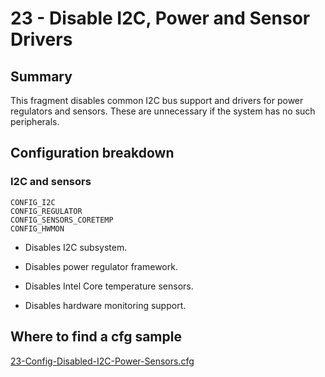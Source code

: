 # 23 - Disable I2C, Power and Sensor Drivers

## Summary

This fragment disables common I2C bus support and drivers for power regulators and sensors. These are unnecessary if the system has no such peripherals.

## Configuration breakdown

### I2C and sensors

```none
CONFIG_I2C
CONFIG_REGULATOR
CONFIG_SENSORS_CORETEMP
CONFIG_HWMON
```

* Disables I2C subsystem.

* Disables power regulator framework.

* Disables Intel Core temperature sensors.

* Disables hardware monitoring support.

## Where to find a cfg sample

[23-Config-Disabled-I2C-Power-Sensors.cfg](https://raw.githubusercontent.com/redpesk-devtools/kernel-config-optimization/refs/heads/master/beagle-board/6.6.32/packaging/23-Config-Disabled-I2C-Power-Sensors.cfg)
